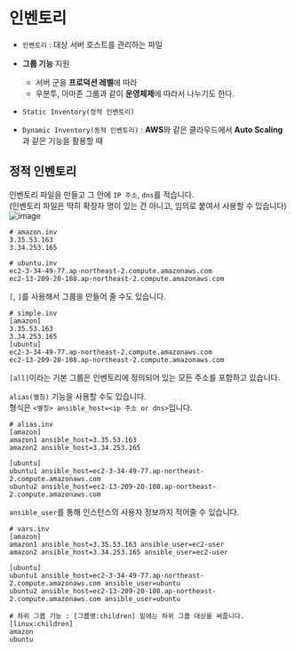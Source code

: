# 인벤토리

- `인벤토리` : 대상 서버 호스트를 관리하는 파일

- **그룹 기능** 지원
  - 서버 군을 **프로덕션 레벨**에 따라
  - 우분투, 아마존 그룹과 같이 **운영체제**에 따라서 나누기도 한다.

- `Static Inventory(정적 인벤토리)`
- `Dynamic Inventory(동적 인벤토리)` : **AWS**와 같은 클라우드에서 **Auto Scaling**과 같은 기능을 활용할 때

## 정적 인벤토리

인벤토리 파일을 만들고 그 안에 `IP 주소`, `dns`를 적습니다.   
(인벤토리 파일은 딱히 확장자 명이 있는 건 아니고, 임의로 붙여서 사용할 수 있습니다)   
![image](https://user-images.githubusercontent.com/43658658/159396205-0ac004b8-80e2-4348-be31-56feada05181.png)

```
# amazon.inv
3.35.53.163
3.34.253.165
```

```
# ubuntu.inv
ec2-3-34-49-77.ap-northeast-2.compute.amazonaws.com
ec2-13-209-20-108.ap-northeast-2.compute.amazonaws.com
```

`[`, `]`를 사용해서 그룹을 만들어 줄 수도 있습니다.   

```
# simple.inv
[amazon]
3.35.53.163
3.34.253.165
[ubuntu]
ec2-3-34-49-77.ap-northeast-2.compute.amazonaws.com
ec2-13-209-20-108.ap-northeast-2.compute.amazonaws.com
```

`[all]`이라는 기본 그룹은 인벤토리에 정의되어 있는 모든 주소를 포함하고 있습니다.

`alias(별칭)` 기능을 사용할 수도 있습니다.   
형식은 `<별칭> ansible_host=<ip 주소 or dns>`입니다.   
```
# alias.inv
[amazon]
amazon1 ansible_host=3.35.53.163
amazon2 ansible_host=3.34.253.165

[ubuntu]
ubuntu1 ansible_host=ec2-3-34-49-77.ap-northeast-2.compute.amazonaws.com
ubuntu2 ansible_host=ec2-13-209-20-108.ap-northeast-2.compute.amazonaws.com
```

`ansible_user`를 통해 인스턴스의 사용자 정보까지 적어줄 수 있습니다.

```
# vars.inv
[amazon]
amazon1 ansible_host=3.35.53.163 ansible_user=ec2-user
amazon2 ansible_host=3.34.253.165 ansible_user=ec2-user

[ubuntu]
ubuntu1 ansible_host=ec2-3-34-49-77.ap-northeast-2.compute.amazonaws.com ansible_user=ubuntu
ubuntu2 ansible_host=ec2-13-209-20-108.ap-northeast-2.compute.amazonaws.com ansible_user=ubuntu

# 하위 그룹 기능 : [그룹명:children] 밑에는 하위 그룹 대상을 써줍니다.
[linux:children]
amazon
ubuntu
```



